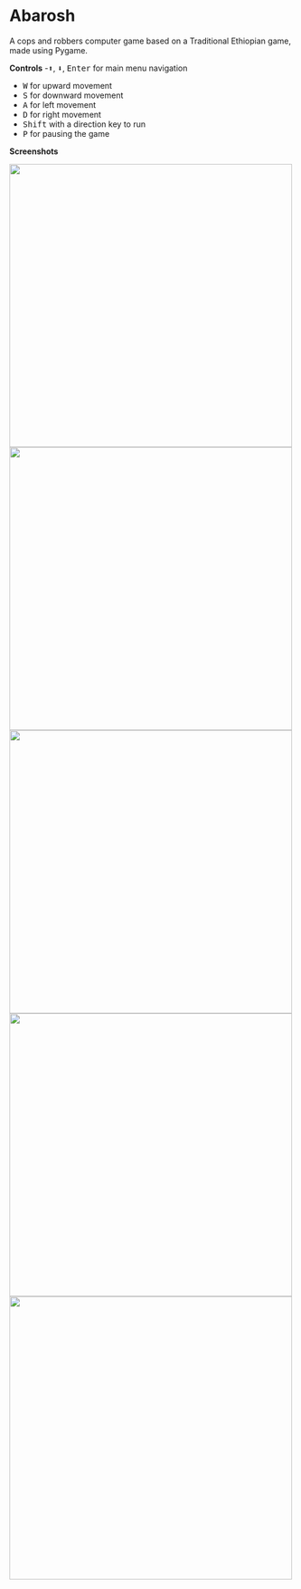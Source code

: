 # Abarosh
A cops and robbers computer game based on a Traditional Ethiopian game, made using Pygame.

**Controls**
  -<kbd>⬆</kbd>, <kbd>⬇</kbd>, <kbd>Enter</kbd> for main menu navigation
  - <kbd>W</kbd> for upward movement
  - <kbd>S</kbd> for downward movement
  - <kbd>A</kbd> for left movement
  - <kbd>D</kbd> for right movement
  - <kbd>Shift</kbd> with a direction key to run
  - <kbd>P</kbd> for pausing the game

**Screenshots**
<div>
  <img src="https://github.com/JohnnyPro/Abarosh/assets/86236449/bed9367a-5369-4564-ae43-ddbc92306e54" width=500>
  <img src="https://github.com/JohnnyPro/Abarosh/assets/86236449/47e05677-8654-45cf-af08-f823926717f0" width=500>
  <img src="https://github.com/JohnnyPro/Abarosh/assets/86236449/04de0f8b-97df-40ba-9e56-d06f84d48ceb" width =500>
  <img src="https://github.com/JohnnyPro/Abarosh/assets/86236449/566a22b4-7b16-41f0-b2e6-5d2bbfaaa1ac" width = 500>
  <img src="https://github.com/JohnnyPro/Abarosh/assets/86236449/99a912a9-346b-48ce-8cfb-7530020ea405" width=500>
  
</div>
